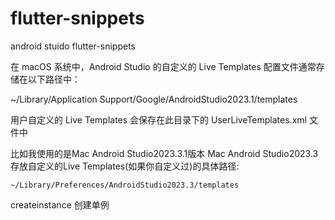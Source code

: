 # flutter-snippets

android stuido   flutter-snippets

在 macOS 系统中，Android Studio 的自定义的 Live Templates 配置文件通常存储在以下路径中：

~/Library/Application Support/Google/AndroidStudio2023.1/templates

用户自定义的 Live Templates 会保存在此目录下的 UserLiveTemplates.xml 文件中

比如我使用的是Mac Android Studio2023.3.1版本
Mac Android Studio2023.3 存放自定义的Live Templates(如果你自定义过)的具体路径:

```
~/Library/Preferences/AndroidStudio2023.3/templates
```



createinstance   创建单例
